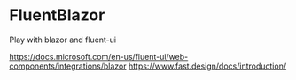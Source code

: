 # FluentBlazor

Play with blazor and fluent-ui

https://docs.microsoft.com/en-us/fluent-ui/web-components/integrations/blazor 
https://www.fast.design/docs/introduction/